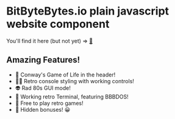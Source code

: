# BitByteBytes.io plain javascript website component</i>

You'll find it here (but not yet) => [:mage:](http://www.bitbytebytes.io)

## Amazing Features!

-   :genie: Conway's Game of Life in the header!
-   :mermaid: Retro console styling with working controls!
-   :alien: Rad 80s GUI mode!
-   :elf: Working retro Terminal, featuring BBBDOS!
-   :space_invader: Free to play retro games!
-   :lotus_position: Hidden bonuses! :grinning:
